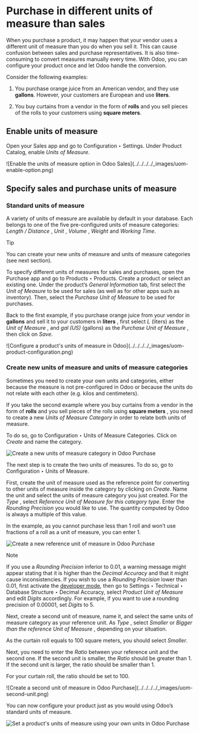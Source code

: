 # Purchase in different units of measure than sales

When you purchase a product, it may happen that your vendor uses a different
unit of measure than you do when you sell it. This can cause confusion between
sales and purchase representatives. It is also time-consuming to convert
measures manually every time. With Odoo, you can configure your product once
and let Odoo handle the conversion.

Consider the following examples:

  1. You purchase orange juice from an American vendor, and they use **gallons**. However, your customers are European and use **liters**.

  2. You buy curtains from a vendor in the form of **rolls** and you sell pieces of the rolls to your customers using **square meters**.

## Enable units of measure

Open your Sales app and go to Configuration ‣ Settings. Under Product Catalog,
enable _Units of Measure_.

![Enable the units of measure option in Odoo Sales](../../../../_images/uom-
enable-option.png)

## Specify sales and purchase units of measure

### Standard units of measure

A variety of units of measure are available by default in your database. Each
belongs to one of the five pre-configured units of measure categories: _Length
/ Distance_ , _Unit_ , _Volume_ , _Weight_ and _Working Time_.

Tip

You can create your new units of measure and units of measure categories (see
next section).

To specify different units of measures for sales and purchases, open the
Purchase app and go to Products ‣ Products. Create a product or select an
existing one. Under the product’s _General Information_ tab, first select the
_Unit of Measure_ to be used for sales (as well as for other apps such as
inventory). Then, select the _Purchase Unit of Measure_ to be used for
purchases.

Back to the first example, if you purchase orange juice from your vendor in
**gallons** and sell it to your customers in **liters** , first select _L_
(liters) as the _Unit of Measure_ , and _gal (US)_ (gallons) as the _Purchase
Unit of Measure_ , then click on _Save_.

![Configure a product's units of measure in Odoo](../../../../_images/uom-
product-configuration.png)

### Create new units of measure and units of measure categories

Sometimes you need to create your own units and categories, either because the
measure is not pre-configured in Odoo or because the units do not relate with
each other (e.g. kilos and centimeters).

If you take the second example where you buy curtains from a vendor in the
form of **rolls** and you sell pieces of the rolls using **square meters** ,
you need to create a new _Units of Measure Category_ in order to relate both
units of measure.

To do so, go to Configuration ‣ Units of Measure Categories. Click on _Create_
and name the category.

![Create a new units of measure category in Odoo
Purchase](../../../../_images/uom-new-category.png)

The next step is to create the two units of measures. To do so, go to
Configuration ‣ Units of Measure.

First, create the unit of measure used as the reference point for converting
to other units of measure inside the category by clicking on _Create_. Name
the unit and select the units of measure category you just created. For the
_Type_ , select _Reference Unit of Measure for this category type_. Enter the
_Rounding Precision_ you would like to use. The quantity computed by Odoo is
always a multiple of this value.

In the example, as you cannot purchase less than 1 roll and won’t use
fractions of a roll as a unit of measure, you can enter 1.

![Create a new reference unit of measure in Odoo
Purchase](../../../../_images/uom-new-reference-unit.png)

Note

If you use a _Rounding Precision_ inferior to 0.01, a warning message might
appear stating that it is higher than the _Decimal Accuracy_ and that it might
cause inconsistencies. If you wish to use a _Rounding Precision_ lower than
0.01, first activate the [developer
mode](../../../general/developer_mode.html#developer-mode), then go to
Settings ‣ Technical ‣ Database Structure ‣ Decimal Accuracy, select _Product
Unit of Measure_ and edit _Digits_ accordingly. For example, if you want to
use a rounding precision of 0.00001, set _Digits_ to 5.

Next, create a second unit of measure, name it, and select the same units of
measure category as your reference unit. As _Type_ , select _Smaller_ or
_Bigger than the reference Unit of Measure_ , depending on your situation.

As the curtain roll equals to 100 square meters, you should select _Smaller_.

Next, you need to enter the _Ratio_ between your reference unit and the second
one. If the second unit is smaller, the _Ratio_ should be greater than 1. If
the second unit is larger, the ratio should be smaller than 1.

For your curtain roll, the ratio should be set to 100.

![Create a second unit of measure in Odoo Purchase](../../../../_images/uom-
second-unit.png)

You can now configure your product just as you would using Odoo’s standard
units of measure.

![Set a product's units of measure using your own units in Odoo
Purchase](../../../../_images/uom-product-configuration-new-units.png)

